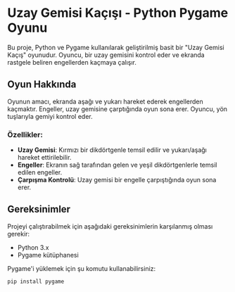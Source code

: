 # Uzay Gemisi Kaçışı - Python Pygame Oyunu

Bu proje, Python ve Pygame kullanılarak geliştirilmiş basit bir "Uzay Gemisi Kaçış" oyunudur. Oyuncu, bir uzay gemisini kontrol eder ve ekranda rastgele beliren engellerden kaçmaya çalışır.

## Oyun Hakkında

Oyunun amacı, ekranda aşağı ve yukarı hareket ederek engellerden kaçmaktır. Engeller, uzay gemisine çarptığında oyun sona erer. Oyuncu, yön tuşlarıyla gemiyi kontrol eder.

### Özellikler:
- **Uzay Gemisi**: Kırmızı bir dikdörtgenle temsil edilir ve yukarı/aşağı hareket ettirilebilir.
- **Engeller**: Ekranın sağ tarafından gelen ve yeşil dikdörtgenlerle temsil edilen engeller.
- **Çarpışma Kontrolü**: Uzay gemisi bir engelle çarpıştığında oyun sona erer.
  
## Gereksinimler

Projeyi çalıştırabilmek için aşağıdaki gereksinimlerin karşılanmış olması gerekir:

- Python 3.x
- Pygame kütüphanesi

Pygame'i yüklemek için şu komutu kullanabilirsiniz:
```bash
pip install pygame
